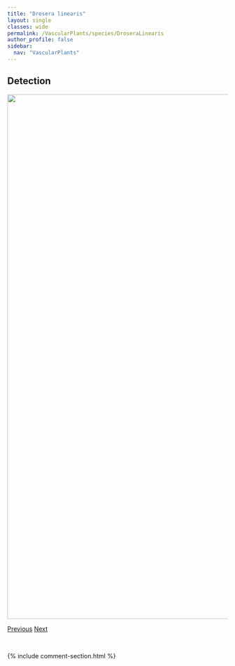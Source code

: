 ```yaml
---
title: "Drosera linearis"
layout: single
classes: wide
permalink: /VascularPlants/species/DroseraLinearis
author_profile: false
sidebar:
  nav: "VascularPlants"
---
```


<h2>Detection</h2>

<a href="https://drive.google.com/uc?export=view&id=1Bqqfn5JuZwDzEZEYPuleaUNrCnm6mVNe">
<img src="https://drive.google.com/uc?export=view&id=1Bqqfn5JuZwDzEZEYPuleaUNrCnm6mVNe" height = "1200" width = "800">
</a>


<a href="/DevelopmentWebsite/VascularPlants/species/DroseraAnglica" class="pagination--pager" title="Drosera anglica">Previous</a> <a href="/DevelopmentWebsite/VascularPlants/species/DroseraRotundifolia" class="pagination--pager" title="Drosera rotundifolia">Next</a>

<p>&nbsp;</p>

{% include comment-section.html %}
